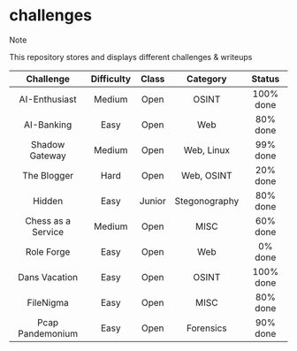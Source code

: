 # challenges

> [!Note]
> This repository stores and displays different challenges & writeups

| Challenge | Difficulty | Class | Category | Status |
|:--------: | :--------: | :---: | :------: | :----: |
| AI-Enthusiast | Medium | Open | OSINT | 100% done |
| AI-Banking | Easy | Open | Web | 80% done |
| Shadow Gateway | Medium | Open | Web, Linux | 99% done |
| The Blogger | Hard | Open | Web, OSINT | 20% done |
| Hidden | Easy | Junior | Stegonography | 80% done |
| Chess as a Service | Medium | Open | MISC | 60% done |
| Role Forge | Easy | Open | Web | 0% done |
| Dans Vacation | Easy | Open | OSINT | 100% done |
| FileNigma | Easy | Open | MISC | 80% done |
| Pcap Pandemonium | Easy | Open | Forensics | 90% done |

